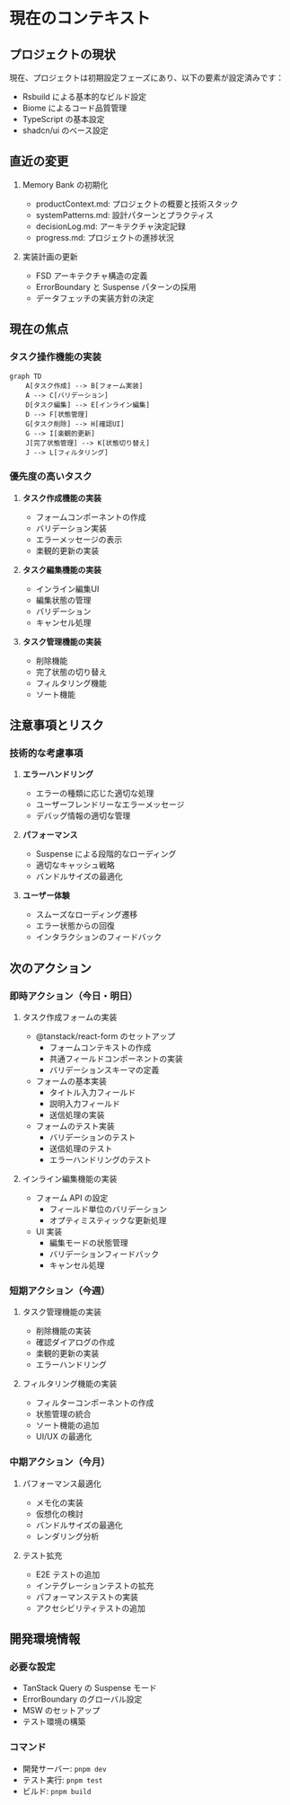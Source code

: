 # 現在のコンテキスト

## プロジェクトの現状

現在、プロジェクトは初期設定フェーズにあり、以下の要素が設定済みです：

- Rsbuild による基本的なビルド設定
- Biome によるコード品質管理
- TypeScript の基本設定
- shadcn/ui のベース設定

## 直近の変更

1. Memory Bank の初期化

   - productContext.md: プロジェクトの概要と技術スタック
   - systemPatterns.md: 設計パターンとプラクティス
   - decisionLog.md: アーキテクチャ決定記録
   - progress.md: プロジェクトの進捗状況

2. 実装計画の更新
   - FSD アーキテクチャ構造の定義
   - ErrorBoundary と Suspense パターンの採用
   - データフェッチの実装方針の決定

## 現在の焦点

### タスク操作機能の実装

```mermaid
graph TD
    A[タスク作成] --> B[フォーム実装]
    A --> C[バリデーション]
    D[タスク編集] --> E[インライン編集]
    D --> F[状態管理]
    G[タスク削除] --> H[確認UI]
    G --> I[楽観的更新]
    J[完了状態管理] --> K[状態切り替え]
    J --> L[フィルタリング]
```

### 優先度の高いタスク

1. **タスク作成機能の実装**

   - フォームコンポーネントの作成
   - バリデーション実装
   - エラーメッセージの表示
   - 楽観的更新の実装

2. **タスク編集機能の実装**

   - インライン編集UI
   - 編集状態の管理
   - バリデーション
   - キャンセル処理

3. **タスク管理機能の実装**
   - 削除機能
   - 完了状態の切り替え
   - フィルタリング機能
   - ソート機能

## 注意事項とリスク

### 技術的な考慮事項

1. **エラーハンドリング**

   - エラーの種類に応じた適切な処理
   - ユーザーフレンドリーなエラーメッセージ
   - デバッグ情報の適切な管理

2. **パフォーマンス**

   - Suspense による段階的なローディング
   - 適切なキャッシュ戦略
   - バンドルサイズの最適化

3. **ユーザー体験**
   - スムーズなローディング遷移
   - エラー状態からの回復
   - インタラクションのフィードバック

## 次のアクション

### 即時アクション（今日・明日）

1. タスク作成フォームの実装
   - @tanstack/react-form のセットアップ
     - フォームコンテキストの作成
     - 共通フィールドコンポーネントの実装
     - バリデーションスキーマの定義
   - フォームの基本実装
     - タイトル入力フィールド
     - 説明入力フィールド
     - 送信処理の実装
   - フォームのテスト実装
     - バリデーションのテスト
     - 送信処理のテスト
     - エラーハンドリングのテスト

2. インライン編集機能の実装
   - フォーム API の設定
     - フィールド単位のバリデーション
     - オプティミスティックな更新処理
   - UI 実装
     - 編集モードの状態管理
     - バリデーションフィードバック
     - キャンセル処理

### 短期アクション（今週）

1. タスク管理機能の実装

   - 削除機能の実装
   - 確認ダイアログの作成
   - 楽観的更新の実装
   - エラーハンドリング

2. フィルタリング機能の実装
   - フィルターコンポーネントの作成
   - 状態管理の統合
   - ソート機能の追加
   - UI/UX の最適化

### 中期アクション（今月）

1. パフォーマンス最適化

   - メモ化の実装
   - 仮想化の検討
   - バンドルサイズの最適化
   - レンダリング分析

2. テスト拡充
   - E2E テストの追加
   - インテグレーションテストの拡充
   - パフォーマンステストの実装
   - アクセシビリティテストの追加

## 開発環境情報

### 必要な設定

- TanStack Query の Suspense モード
- ErrorBoundary のグローバル設定
- MSW のセットアップ
- テスト環境の構築

### コマンド

- 開発サーバー: `pnpm dev`
- テスト実行: `pnpm test`
- ビルド: `pnpm build`
